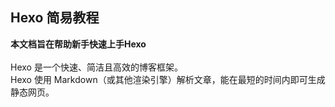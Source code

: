 ## Hexo 简易教程
**本文档旨在帮助新手快速上手Hexo** <br/><br/>
Hexo 是一个快速、简洁且高效的博客框架。<br/>
Hexo 使用 Markdown（或其他渲染引擎）解析文章，能在最短的时间内即可生成静态网页。<br/>

